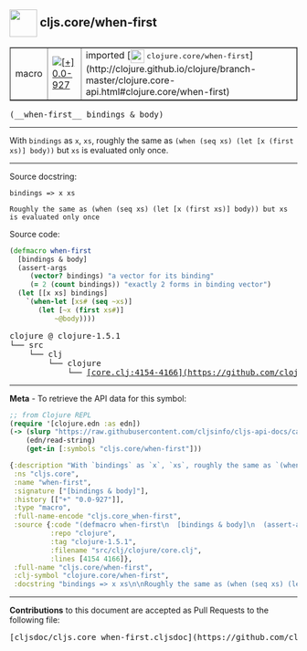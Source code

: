 ## <img width="48px" valign="middle" src="http://i.imgur.com/Hi20huC.png"> cljs.core/when-first

 <table border="1">
<tr>

<td>macro</td>
<td><a href="https://github.com/cljsinfo/cljs-api-docs/tree/0.0-927"><img valign="middle" alt="[+] 0.0-927" src="https://img.shields.io/badge/+-0.0--927-lightgrey.svg"></a> </td>
<td>
imported [<img height="24px" valign="middle" src="http://i.imgur.com/1GjPKvB.png"> <samp>clojure.core/when-first</samp>](http://clojure.github.io/clojure/branch-master/clojure.core-api.html#clojure.core/when-first)
</td>
</tr>
</table>

 <samp>
(__when-first__ bindings & body)<br>
</samp>

---

With `bindings` as `x`, `xs`, roughly the same as `(when (seq xs) (let [x (first
xs)] body))` but `xs` is evaluated only once.

---



Source docstring:

```
bindings => x xs

Roughly the same as (when (seq xs) (let [x (first xs)] body)) but xs is evaluated only once
```

Source code:

```clj
(defmacro when-first
  [bindings & body]
  (assert-args
     (vector? bindings) "a vector for its binding"
     (= 2 (count bindings)) "exactly 2 forms in binding vector")
  (let [[x xs] bindings]
    `(when-let [xs# (seq ~xs)]
       (let [~x (first xs#)]
           ~@body))))
```

 <pre>
clojure @ clojure-1.5.1
└── src
    └── clj
        └── clojure
            └── <ins>[core.clj:4154-4166](https://github.com/clojure/clojure/blob/clojure-1.5.1/src/clj/clojure/core.clj#L4154-L4166)</ins>
</pre>


---

__Meta__ - To retrieve the API data for this symbol:

```clj
;; from Clojure REPL
(require '[clojure.edn :as edn])
(-> (slurp "https://raw.githubusercontent.com/cljsinfo/cljs-api-docs/catalog/cljs-api.edn")
    (edn/read-string)
    (get-in [:symbols "cljs.core/when-first"]))
```

```clj
{:description "With `bindings` as `x`, `xs`, roughly the same as `(when (seq xs) (let [x (first\nxs)] body))` but `xs` is evaluated only once.",
 :ns "cljs.core",
 :name "when-first",
 :signature ["[bindings & body]"],
 :history [["+" "0.0-927"]],
 :type "macro",
 :full-name-encode "cljs.core_when-first",
 :source {:code "(defmacro when-first\n  [bindings & body]\n  (assert-args\n     (vector? bindings) \"a vector for its binding\"\n     (= 2 (count bindings)) \"exactly 2 forms in binding vector\")\n  (let [[x xs] bindings]\n    `(when-let [xs# (seq ~xs)]\n       (let [~x (first xs#)]\n           ~@body))))",
          :repo "clojure",
          :tag "clojure-1.5.1",
          :filename "src/clj/clojure/core.clj",
          :lines [4154 4166]},
 :full-name "cljs.core/when-first",
 :clj-symbol "clojure.core/when-first",
 :docstring "bindings => x xs\n\nRoughly the same as (when (seq xs) (let [x (first xs)] body)) but xs is evaluated only once"}

```

---

__Contributions__ to this document are accepted as Pull Requests to the following file:

 <pre>
[cljsdoc/cljs.core_when-first.cljsdoc](https://github.com/cljsinfo/cljs-api-docs/blob/master/cljsdoc/cljs.core_when-first.cljsdoc)
</pre>

